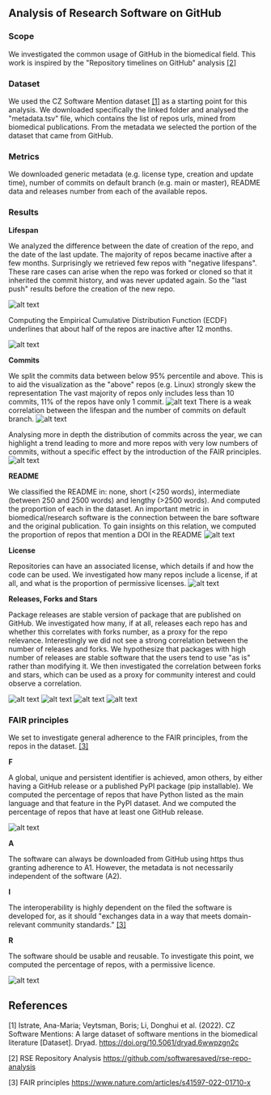 ## Analysis of Research Software on GitHub
### Scope
We investigated the common usage of GitHub in the biomedical field. This work is inspired by the 
"Repository timelines on GitHub" analysis [[2]](#2)


### Dataset
We used the CZ Software Mention dataset [[1]](#1) as a starting point for this analysis.
We downloaded specifically the linked folder and analysed the "metadata.tsv" file, which contains the list of repos urls, 
mined from biomedical publications. From the metadata we selected the portion of the dataset that came from GitHub.

### Metrics

We downloaded generic metadata (e.g. license type, creation and update time), number of commits
on default branch (e.g. main or master), README data and releases number from each of the available repos.

### Results

**Lifespan**

We analyzed the difference between the date of creation of the repo, and the date of the last update.
The majority of repos became inactive after a few months. Surprisingly we retrieved few repos with
"negative lifespans". These rare cases can arise when the repo was forked or cloned so that it inherited 
the commit history, and was never updated again. So the "last push" results before the creation of the new repo.

![alt text](./figures/lifespan_rate.png)

Computing the Empirical Cumulative Distribution Function (ECDF) underlines that about half of the repos
are inactive after 12 months.

![alt text](./figures/ECDF_lifespan.png)

**Commits** 

We split the commits data between below 95% percentile and above. This is to aid the visualization as the 
"above" repos (e.g. Linux) strongly skew the representation
The vast majority of repos only includes less than 10 commits, 11% of the repos have only 1 commit.
![alt text](./figures/commits_on_default_branch.png)
There is a weak correlation between the lifespan and the number of commits on default branch.
![alt text](./figures/lifespan_commits_heatmap.png)

Analysing more in depth the distribution of commits across the year, we can highlight a trend leading to more and
more repos with very low numbers of commits, without a specific effect by the introduction of the FAIR
principles.
![alt text](./figures/KDE_commits_time.png)

**README**

We classified the README in: none, short (<250 words), intermediate (between 250 and 2500 words) 
and lengthy (>2500 words). And computed the proportion of each in the dataset.
An important metric in biomedical/research software is the connection between the bare software
and the original publication. To gain insights on this relation, we computed the proportion of 
repos that mention a DOI in the README
![alt text](./figures/README_analysis.png)

**License**

Repositories can have an associated license, which details if and how the code can be used. We investigated
how many repos include a license, if at all, and what is the proportion of permissive licenses.
![alt text](./figures/license.png)

**Releases, Forks and Stars**

Package releases are stable version of package that are published on GitHub. We investigated how many, if at all, 
releases each repo has and whether this correlates with forks number, as a proxy for the repo
relevance. Interestingly we did not see a strong correlation between the number of releases and forks. We hypothesize 
that packages with high number of releases are stable software that the users tend to use "as is"
rather than modifying it. We then investigated the correlation between forks and stars, which can be used as 
a proxy for community interest and could observe a correlation.

![alt text](./figures/release_count_bar.png)
![alt text](./figures/forks_count_bar.png)
![alt text](./figures/forks_release.png)
![alt text](./figures/forks_stars.png)


### FAIR principles
We set to investigate general adherence to the FAIR principles, from the repos in the dataset. [[3]](#3)

**F**

A global, unique and persistent identifier is achieved, amon others, by either having a GitHub release or a 
published PyPI package (pip installable). We computed the percentage of repos that have Python listed as the main
language and that feature in the PyPI dataset. 
And we computed the percentage of repos that have at least one GitHub release.

![alt text](./figures/pip_v_releases.png)

**A**

The software can always be downloaded from GitHub using https thus granting adherence to A1. 
However, the metadata is not necessarily independent of the software (A2).

**I**

The interoperability is highly dependent on the filed the software is developed for, as it should "exchanges data in a 
way that meets domain-relevant community standards." [[3]](#3)

**R**

The software should be usable and reusable. To investigate this point, we computed the percentage of repos, with a 
permissive licence.

![alt text](./figures/license_pie.png)



## References
<a id="1">[1]</a> Istrate, Ana-Maria; Veytsman, Boris; Li, Donghui et al. (2022). 
CZ Software Mentions: A large dataset of software mentions in the biomedical
literature [Dataset]. Dryad. https://doi.org/10.5061/dryad.6wwpzgn2c

<a id="2">[2]</a> RSE Repository Analysis
https://github.com/softwaresaved/rse-repo-analysis

<a id="3">[3]</a> FAIR principles
https://www.nature.com/articles/s41597-022-01710-x
